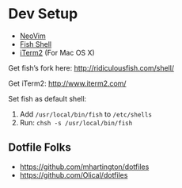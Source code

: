 # Dev Setup

- [NeoVim](https://neovim.io/doc/user/vim_diff.html#nvim-configuration)
- [Fish Shell](http://fishshell.com/)
- [iTerm2](https://www.iterm2.com) (For Mac OS X) 

Get fish’s fork here:
http://ridiculousfish.com/shell/

Get iTerm2:
http://www.iterm2.com/

Set fish as default shell:
1. Add `/usr/local/bin/fish` to `/etc/shells`
2. Run: `chsh -s /usr/local/bin/fish`

## Dotfile Folks

- https://github.com/mhartington/dotfiles
- https://github.com/Olical/dotfiles
